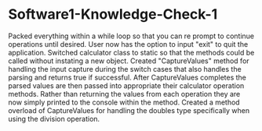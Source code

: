 # Software1-Knowledge-Check-1

Packed everything within a while loop so that you can re prompt to continue operations until desired.
User now has the option to input "exit" to quit the application.
Switched calculator class to static so that the methods could be called without instating a new object. 
Created "CaptureValues" method for handling the input capture during the switch cases that also handles the parsing and returns true if successful.
After CaptureValues completes the parsed values are then passed into appropriate their calculator operation methods.
Rather than returning the values from each operation they are now simply printed to the console within the method.
Created a method overload of CaptureValues for handling the doubles type specifically when using the division operation.

